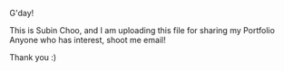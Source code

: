 G'day! 

This is Subin Choo, and I am uploading this file for sharing my Portfolio
Anyone who has interest, shoot me email!

Thank you :) 
